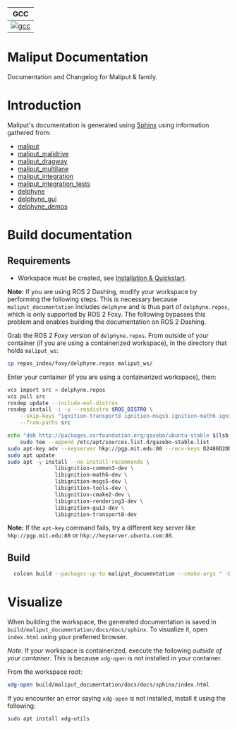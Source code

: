 | GCC |
| --------- |
|[![gcc](https://github.com/ToyotaResearchInstitute/maliput_documentation/actions/workflows/build.yml/badge.svg)](https://github.com/ToyotaResearchInstitute/maliput_documentation/actions/workflows/build.yml) |

# Maliput Documentation

Documentation and Changelog for Maliput & family.

# Introduction

Maliput's documentation is generated using [Sphinx](https://www.sphinx-doc.org/en/master/) using information gathered
from:
 - [maliput](https://github.com/ToyotaResearchInstitute/maliput)
 - [maliput_malidrive](https://github.com/ToyotaResearchInstitute/maliput_malidrive)
 - [maliput_dragway](https://github.com/ToyotaResearchInstitute/maliput_dragway)
 - [maliput_multilane](https://github.com/ToyotaResearchInstitute/maliput_multilane)
 - [maliput_integration](https://github.com/ToyotaResearchInstitute/maliput_integration)
 - [maliput_integration_tests](https://github.com/ToyotaResearchInstitute/maliput_integration_tests)
 - [delphyne](https://github.com/ToyotaResearchInstitute/delphyne)
 - [delphyne_gui](https://github.com/ToyotaResearchInstitute/delphyne_gui)
 - [delphyne_demos](https://github.com/ToyotaResearchInstitute/delphyne_demos)


# Build documentation

## Requirements

 * Workspace must be created, see [Installation & Quickstart](docs/installation_quickstart.rst).

__Note:__ If you are using ROS 2 Dashing, modify your workspace by performing the following steps. This is necessary
because `maliput_documentation` includes `delphyne` and is thus part of `delphyne.repos`, which is only supported by
ROS 2 Foxy. The following bypasses this problem and enables building the documentation on ROS 2 Dashing.

Grab the ROS 2 Foxy version of `delphyne.repos`. From outside of your container (if you are using a containerized
workspace), in the directory that holds `maliput_ws`:

```sh
cp repos_index/foxy/delphyne.repos maliput_ws/

```

Enter your container (if you are using a containerized workspace), then:

```sh
vcs import src < delphyne.repos
vcs pull src
rosdep update --include-eol-distros
rosdep install -i -y --rosdistro $ROS_DISTRO \
    --skip-keys "ignition-transport8 ignition-msgs5 ignition-math6 ignition-common3 ignition-gui3 ignition-rendering3 pybind11" \
    --from-paths src

echo "deb http://packages.osrfoundation.org/gazebo/ubuntu-stable $(lsb_release -cs) main" | \
    sudo tee --append /etc/apt/sources.list.d/gazebo-stable.list
sudo apt-key adv --keyserver hkp://pgp.mit.edu:80 --recv-keys D2486D2DD83DB69272AFE98867170598AF249743
sudo apt update
sudo apt -y install --no-install-recommends \
               libignition-common3-dev \
               libignition-math6-dev \
               libignition-msgs5-dev \
               libignition-tools-dev \
               libignition-cmake2-dev \
               libignition-rendering3-dev \
               libignition-gui3-dev \
               libignition-transport8-dev
```

__Note:__ If the `apt-key` command fails, try a different key server like `hkp://pgp.mit.edu:80` or
`hkp://keyserver.ubuntu.com:80`.

## Build

```sh
  colcon build --packages-up-to maliput_documentation --cmake-args " -DBUILD_DOCS=On"
```

# Visualize

When building the workspace, the generated documentation is saved in `build/maliput_documentation/docs/docs/sphinx`.
To visualize it, open `index.html` using your preferred browser.

_Note:_ If your workspace is containerized, execute the following *outside of your container*. This is because
`xdg-open` is not installed in your container.

From the workspace root:

```sh
xdg-open build/maliput_documentation/docs/docs/sphinx/index.html
```

If you encounter an error saying `xdg-open` is not installed, install it using the following:

```sh
sudo apt install xdg-utils
```
